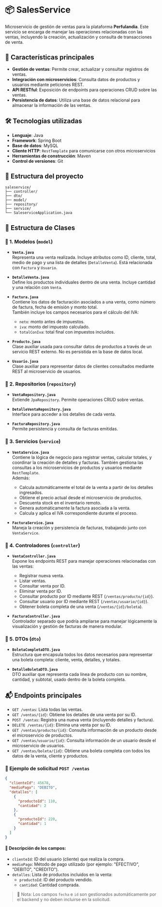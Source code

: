 # 📦 SalesService

Microservicio de gestión de ventas para la plataforma **Perfulandia**. Este servicio se encarga de manejar las operaciones relacionadas con las ventas, incluyendo la creación, actualización y consulta de transacciones de venta.

## 🚀 Características principales

- **Gestión de ventas**: Permite crear, actualizar y consultar registros de ventas.
- **Integración con microservicios**: Consulta datos de productos y usuarios mediante peticiones REST.
- **API RESTful**: Exposición de endpoints para operaciones CRUD sobre las ventas.
- **Persistencia de datos**: Utiliza una base de datos relacional para almacenar la información de las ventas.

## 🛠️ Tecnologías utilizadas

- **Lenguaje**: Java
- **Framework**: Spring Boot
- **Base de datos**: MySQL
- **Cliente HTTP**: `RestTemplate` para comunicarse con otros microservicios
- **Herramientas de construcción**: Maven
- **Control de versiones**: Git

## 📂 Estructura del proyecto

```
saleservice/
├── controller/
├── dto/
├── model/
├── repository/
├── service/
└── SaleserviceApplication.java
```

## 🧱 Estructura de Clases

### 📌 1. Modelos (`model`)

- **`Venta.java`**  
  Representa una venta realizada. Incluye atributos como ID, cliente, total, medio de pago y una lista de detalles (`DetalleVenta`). Está relacionada con `Factura` y `Usuario`.

- **`DetalleVenta.java`**  
  Define los productos individuales dentro de una venta. Incluye cantidad y una relación con `Venta`.

- **`Factura.java`**  
  Contiene los datos de facturación asociados a una venta, como número de factura, fecha de emisión y monto total.  
  También incluye los campos necesarios para el cálculo del IVA:
  - `neto`: monto antes de impuestos.
  - `iva`: monto del impuesto calculado.
  - `totalConIva`: total final con impuestos incluidos.

- **`Producto.java`**  
  Clase auxiliar usada para consultar datos de productos a través de un servicio REST externo. No es persistida en la base de datos local.

- **`Usuario.java`**  
  Clase auxiliar para representar datos de clientes consultados mediante REST al microservicio de usuarios.

### 📌 2. Repositorios (`repository`)

- **`VentaRepository.java`**  
  Extiende `JpaRepository`. Permite operaciones CRUD sobre ventas.

- **`DetalleVentaRepository.java`**  
  Interface para acceder a los detalles de cada venta.

- **`FacturaRepository.java`**  
  Permite persistencia y consulta de facturas emitidas.

### 📌 3. Servicios (`service`)

- **`VentaService.java`**  
  Contiene la lógica de negocio para registrar ventas, calcular totales, y coordinar la creación de detalles y facturas. También gestiona las consultas a los microservicios de productos y usuarios mediante `RestTemplate`.  
  Además:
  - Calcula automáticamente el total de la venta a partir de los detalles ingresados.
  - Obtiene el precio actual desde el microservicio de productos.
  - Descuenta stock en el inventario remoto.
  - Genera automáticamente la factura asociada a la venta.
  - Calcula y aplica el IVA correspondiente durante el proceso.

- **`FacturaService.java`**  
  Maneja la creación y persistencia de facturas, trabajando junto con `VentaService`.

### 📌 4. Controladores (`controller`)

- **`VentaController.java`**  
  Expone los endpoints REST para manejar operaciones relacionadas con las ventas:
  - Registrar nueva venta.
  - Listar ventas.
  - Consultar venta por ID.
  - Eliminar venta por ID.
  - Consultar producto por ID mediante REST (`/ventas/producto/{id}`).
  - Consultar usuario por ID mediante REST (`/ventas/usuario/{id}`).
  - Obtener boleta completa de una venta (`/ventas/{id}/boleta`).

- **`FacturaController.java`**  
  Controlador separado que podría ampliarse para manejar lógicamente la visualización y gestión de facturas de manera modular.

### 📌 5. DTOs (`dto`)

- **`BoletaCompletaDTO.java`**  
  Estructura que encapsula todos los datos necesarios para representar una boleta completa: cliente, venta, detalles, y totales.

- **`DetalleBoletaDTO.java`**  
  DTO auxiliar que representa cada línea de producto con su nombre, cantidad, y subtotal, usado dentro de la boleta completa.

## 📬 Endpoints principales

- `GET /ventas`: Lista todas las ventas.
- `GET /ventas/{id}`: Obtiene los detalles de una venta por su ID.
- `POST /ventas`: Registra una nueva venta (incluyendo detalles y factura).
- `DELETE /ventas/{id}`: Elimina una venta por su ID.
- `GET /ventas/producto/{id}`: Consulta información de un producto desde el microservicio de productos.
- `GET /ventas/usuario/{id}`: Consulta información de un usuario desde el microservicio de usuarios.
- `GET /ventas/boleta/{id}`: Obtiene una boleta completa con todos los datos de la venta, cliente y productos.

### 📝 Ejemplo de solicitud `POST /ventas`

```json
{
  "clienteId": 45678,
  "medioPago": "DEBITO",
  "detalles": [
    {
      "productoId": 110,
      "cantidad": 2
    },
    {
      "productoId": 220,
      "cantidad": 1
    }
  ]
}
```

#### 🔎 Descripción de los campos:

- `clienteId`: ID del usuario (cliente) que realiza la compra.
- `medioPago`: Método de pago utilizado (por ejemplo: "EFECTIVO", "DEBITO", "CREDITO").
- `detalles`: Lista de productos incluidos en la venta:
  - `productoId`: ID del producto vendido.
  - `cantidad`: Cantidad comprada.

> 📝 Nota: Los campos `fecha` e `id` son gestionados automáticamente por el backend y no deben incluirse en la solicitud.
